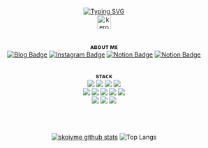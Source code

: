 
<div align=center>
<br><br><br>
  
[![Typing SVG](https://readme-typing-svg.herokuapp.com?font=Jersey+10&size=23&pause=1000&color=9999FF&center=true&vCenter=true&random=false&width=435&lines=my%2C+Cosmos)](https://git.io/typing-svg)
<br>
<a href="https://emoji.gg/emoji/2550-keroppiexcited"><img src="https://cdn3.emoji.gg/emojis/2550-keroppiexcited.gif" width="32px" height="32px" alt="keroppiexcited"></a>
<br><br>


 **ᴀʙᴏᴜᴛ ᴍᴇ** 
<br>
[![Blog Badge](https://img.shields.io/badge/-Blog-92a8d1?logo=naver&logoColor=white&link=https://blog.naver.com/eyosmik)](https://blog.naver.com/eyosmik)
[![Instagram Badge](https://img.shields.io/badge/-Instagram-9999FF?logo=instagram&logoColor=white&link=https://www.instagram.com/eyosmik/)](https://www.instagram.com/eyosmik/)
[![Notion Badge](https://img.shields.io/badge/-Off_The_Lamp-92a8d1?logo=notion&logoColor=white&link=https://www.notion.so/notgaran/1-dcf1fbc35cc049e18eba49a936180fc8?pvs=4)](https://www.notion.so/notgaran/1-dcf1fbc35cc049e18eba49a936180fc8?pvs=4)
[![Notion Badge](https://img.shields.io/badge/-SEMO_Class-9999FF?logo=notion&logoColor=white&link=https://www.notion.so/notgaran/2-8ce261ef0f5142da863fd9d1f6b6791f?pvs=4)](https://www.notion.so/notgaran/2-8ce261ef0f5142da863fd9d1f6b6791f?pvs=4)
<br><br>


**sᴛᴀᴄᴋ** 
<br>
 <img src="https://img.shields.io/badge/Java-007396.svg?logo=java&logoColor=white">
 <img src="https://img.shields.io/badge/Spring-6DB33F?style=flate&logo=Spring&logoColor=white">
 <img src="https://img.shields.io/badge/JavaScript-F7DF1E.svg?logo=javascript&logoColor=black">
 <img src="https://img.shields.io/badge/jQuery-0769AD.svg?logo=jQuery&logoColor=white"><br> 
 <img src="https://img.shields.io/badge/HTML-E34F26.svg?logo=html5&logoColor=white">
 <img src="https://img.shields.io/badge/CSS-1572B6.svg?logo=css3&logoColor=white">
 <img src="https://img.shields.io/badge/Oracle-F00000.svg?logo=oracle&logoColor=white">
  <img src="https://img.shields.io/badge/Flutter-02569B?logo=flutter&logoColor=white"/>
 <img src="https://img.shields.io/badge/mysql-4479A1.svg?logo=mysql&logoColor=white"><br>
 <img src="https://img.shields.io/badge/Android%20Studio-3DDC84?logo=Android%20Studio&logoColor=white"/>
<img src="https://img.shields.io/badge/Eclipse%20IDE-2C2255?style=flate&logo=Eclipse%20IDE&logoColor=white">
<img src="https://img.shields.io/badge/Visual%20Studio%20Code-007ACC?style=flate&logo=Visual%20Studio%20Code&logoColor=white">
<br><br><br><br>

[![skoiyme github stats](https://github-readme-stats.vercel.app/api?username=skoiyme&count_private=true&custom_title=SOYE&nbsp;HUB&nbsp;🐇..:¨·.·¨:&bg_color=30,92a8d1,f7cac9&title_color=fff&text_color=fff)](https://github.com/anuraghazra/github-readme-stats)
![Top Langs](https://github-readme-stats.vercel.app/api/top-langs/?username=skoiyme&layout=compact&custom_title=&nbsp;Language&nbsp;&bg_color=30,f7cac9,92a8d1&title_color=fff&text_color=fff)


</div>

<br><br><br><br><br><br>
